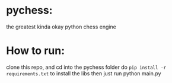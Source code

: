 # pychess:
the greatest kinda okay python chess engine

# How to run:
clone this repo, and cd into the pychess folder
do ```pip install -r requirements.txt``` to install the libs
then just run python main.py
